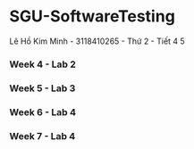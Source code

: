 # SGU-SoftwareTesting
Lê Hồ Kim Minh - 3118410265 - Thứ 2 - Tiết 4 5

### Week 4 - Lab 2 
### Week 5 - Lab 3
### Week 6 - Lab 4
### Week 7 - Lab 4
 
